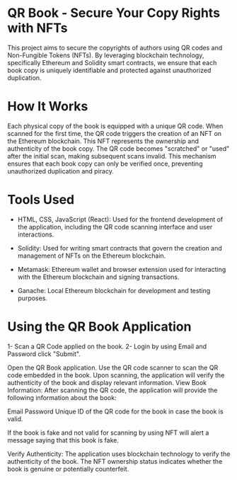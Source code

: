 # QR Book - Secure Your Copy Rights with NFTs
This project aims to secure the copyrights of authors using QR codes and Non-Fungible Tokens (NFTs). By leveraging blockchain technology, specifically Ethereum and Solidity smart contracts, we ensure that each book copy is uniquely identifiable and protected against unauthorized duplication.

# How It Works
Each physical copy of the book is equipped with a unique QR code. When scanned for the first time, the QR code triggers the creation of an NFT on the Ethereum blockchain. This NFT represents the ownership and authenticity of the book copy. The QR code becomes "scratched" or "used" after the initial scan, making subsequent scans invalid. This mechanism ensures that each book copy can only be verified once, preventing unauthorized duplication and piracy.

# Tools Used
- HTML, CSS, JavaScript (React): Used for the frontend development of the application, including the QR code scanning interface and user interactions.

- Solidity: Used for writing smart contracts that govern the creation and management of NFTs on the Ethereum blockchain.
  
- Metamask: Ethereum wallet and browser extension used for interacting with the Ethereum blockchain and signing transactions.
  
- Ganache: Local Ethereum blockchain for development and testing purposes.

# Using the QR Book Application
1- Scan a QR Code applied on the book.
2- Login by using Email and Password click "Submit".

Open the QR Book application.
Use the QR code scanner to scan the QR code embedded in the book.
Upon scanning, the application will verify the authenticity of the book and display relevant information.
View Book Information:
After scanning the QR code, the application will provide the following information about the book:

Email
Password 
Unique ID of the QR code for the book in case the book is valid. 

If the book is fake and not valid for scanning by using NFT will alert a message saying that this book is fake. 

Verify Authenticity:
The application uses blockchain technology to verify the authenticity of the book. The NFT ownership status indicates whether the book is genuine or potentially counterfeit.

